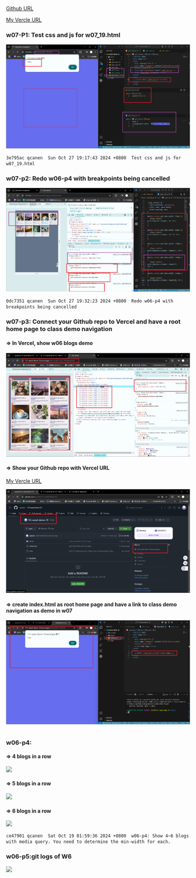 [Github URL](https://github.com/qcanen/113-swed-demo-19)

[My Vercle URL](https://113-swed-demo-19.vercel.app/)

### w07-P1:  Test css and js for w07_19.html

![](w07-p1.png)

```
3e795ac qcanen  Sun Oct 27 19:17:43 2024 +0800  Test css and js for w07_19.html
```

### w07-p2: Redo w06-p4 with  breakpoints being cancelled 


![](w07-p2.png)


```
0dc7351 qcanen  Sun Oct 27 19:32:23 2024 +0800  Redo w06-p4 with  breakpoints being cancelled
```


### w07-p3: Connect your Github repo to Vercel and have a root home page to class demo navigation

#### => In Vercel, show w06 blogs demo
![](w07-p3-1.png)
#### => Show your Github repo with Vercel URL
[My Vercle URL](https://113-swed-demo-19.vercel.app/)

![](w07-p3-2.png)

#### => create index.html as root home page and have a link to class demo navigation as demo in w07

![](w07-p3-3.png)

```

```

### w06-p4: 

#### => 4 blogs in a row

![](w06-p4-1.png)

#### => 5 blogs in a row

![](w06-p4-2.png)

#### => 6 blogs in a row


![](w06-p4-3.png)

```
ce47901 qcanen  Sat Oct 19 01:59:36 2024 +0800  w06-p4: Show 4~6 blogs with media query. You need to determine the min-width for each.
```

### w06-p5:git logs of W6

![](w06-logs.png) 


